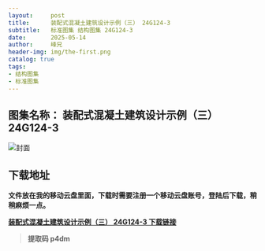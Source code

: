 ```yaml
---
layout:     post
title:      装配式混凝土建筑设计示例（三） 24G124-3
subtitle:   标准图集 结构图集 24G124-3
date:       2025-05-14
author:     峰兄
header-img: img/the-first.png
catalog: true
tags:
- 结构图集
- 标准图集
---
```

## 图集名称： 装配式混凝土建筑设计示例（三） 24G124-3
![封面](https://pic1.imgdb.cn/item/682480c658cb8da5c8f1a890.jpg)

## 下载地址 ##
**文件放在我的移动云盘里面，下载时需要注册一个移动云盘账号，登陆后下载，稍稍麻烦一点。**  
  
[**装配式混凝土建筑设计示例（三） 24G124-3 下载链接**](https://caiyun.139.com/m/i?2nc6nAoDAjE3m)

> **提取码 p4dm**


